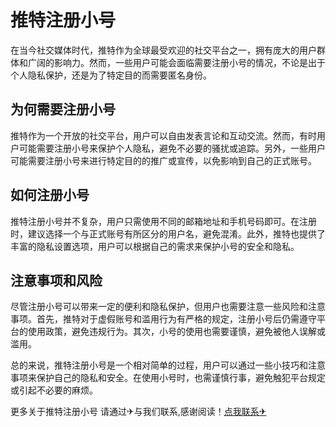 # 推特注册小号

在当今社交媒体时代，推特作为全球最受欢迎的社交平台之一，拥有庞大的用户群体和广阔的影响力。然而，一些用户可能会面临需要注册小号的情况，不论是出于个人隐私保护，还是为了特定目的而需要匿名身份。

## 为何需要注册小号

推特作为一个开放的社交平台，用户可以自由发表言论和互动交流。然而，有时用户可能需要注册小号来保护个人隐私，避免不必要的骚扰或追踪。另外，一些用户可能需要注册小号来进行特定目的的推广或宣传，以免影响到自己的正式账号。

## 如何注册小号

推特注册小号并不复杂，用户只需使用不同的邮箱地址和手机号码即可。在注册时，建议选择一个与正式账号有所区分的用户名，避免混淆。此外，推特也提供了丰富的隐私设置选项，用户可以根据自己的需求来保护小号的安全和隐私。

## 注意事项和风险

尽管注册小号可以带来一定的便利和隐私保护，但用户也需要注意一些风险和注意事项。首先，推特对于虚假账号和滥用行为有严格的规定，注册小号后仍需遵守平台的使用政策，避免违规行为。其次，小号的使用也需要谨慎，避免被他人误解或滥用。

总的来说，推特注册小号是一个相对简单的过程，用户可以通过一些小技巧和注意事项来保护自己的隐私和安全。在使用小号时，也需谨慎行事，避免触犯平台规定或引起不必要的麻烦。

更多关于推特注册小号 请通过✈与我们联系,感谢阅读！[点我联系✈](https://app.k02.cc)